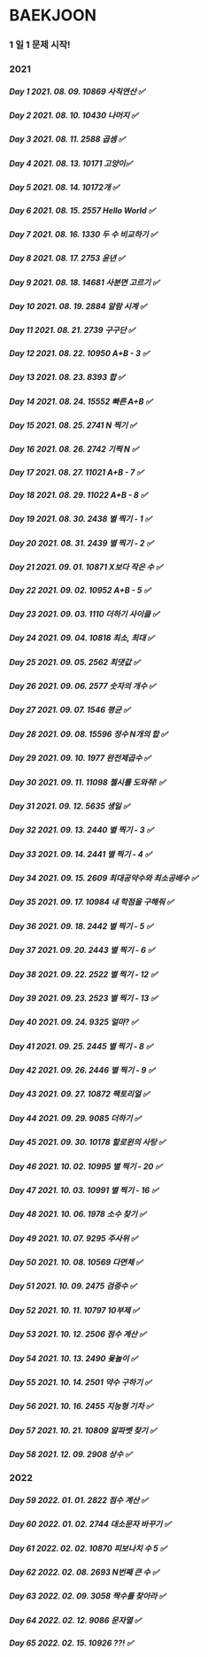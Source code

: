 # BAEKJOON

### 1 일 1 문제 시작!

### 2021

##### Day 1 2021. 08. 09. 10869 사칙연산 ✅

##### Day 2 2021. 08. 10. 10430 나머지 ✅

##### Day 3 2021. 08. 11. 2588 곱셈 ✅

##### Day 4 2021. 08. 13. 10171 고양이✅

##### Day 5 2021. 08. 14. 10172개 ✅

##### Day 6 2021. 08. 15. 2557 Hello World ✅

##### Day 7 2021. 08. 16. 1330 두 수 비교하기 ✅

##### Day 8 2021. 08. 17. 2753 윤년 ✅

##### Day 9 2021. 08. 18. 14681 사분면 고르기 ✅

##### Day 10 2021. 08. 19. 2884 알람 시계 ✅

##### Day 11 2021. 08. 21. 2739 구구단 ✅

##### Day 12 2021. 08. 22. 10950 A+B - 3 ✅

##### Day 13 2021. 08. 23. 8393 합 ✅

##### Day 14 2021. 08. 24. 15552 빠른 A+B ✅

##### Day 15 2021. 08. 25. 2741 N 찍기 ✅

##### Day 16 2021. 08. 26. 2742 기찍 N ✅

##### Day 17 2021. 08. 27. 11021 A+B - 7 ✅

##### Day 18 2021. 08. 29. 11022 A+B - 8 ✅

##### Day 19 2021. 08. 30. 2438 별 찍기 - 1 ✅

##### Day 20 2021. 08. 31. 2439 별 찍기 - 2 ✅

##### Day 21 2021. 09. 01. 10871 X보다 작은 수 ✅

##### Day 22 2021. 09. 02. 10952 A+B - 5 ✅

##### Day 23 2021. 09. 03. 1110 더하기 사이클 ✅

##### Day 24 2021. 09. 04. 10818 최소, 최대 ✅

##### Day 25 2021. 09. 05. 2562 최댓값 ✅

##### Day 26 2021. 09. 06. 2577 숫자의 개수 ✅

##### Day 27 2021. 09. 07. 1546 평균 ✅

##### Day 28 2021. 09. 08. 15596 정수 N개의 합 ✅

##### Day 29 2021. 09. 10. 1977 완전제곱수 ✅

##### Day 30 2021. 09. 11. 11098 첼시를 도와줘! ✅

##### Day 31 2021. 09. 12. 5635 생일 ✅

##### Day 32 2021. 09. 13. 2440 별 찍기 - 3 ✅

##### Day 33 2021. 09. 14. 2441 별 찍기 - 4 ✅

##### Day 34 2021. 09. 15. 2609 최대공약수와 최소공배수 ✅

##### Day 35 2021. 09. 17. 10984 내 학점을 구해줘 ✅

##### Day 36 2021. 09. 18. 2442 별 찍기 - 5 ✅

##### Day 37 2021. 09. 20. 2443 별 찍기 - 6 ✅

##### Day 38 2021. 09. 22. 2522 별 찍기 - 12 ✅

##### Day 39 2021. 09. 23. 2523 별 찍기 - 13 ✅

##### Day 40 2021. 09. 24. 9325 얼마? ✅

##### Day 41 2021. 09. 25. 2445 별 찍기 - 8 ✅

##### Day 42 2021. 09. 26. 2446 별 찍기 - 9 ✅

##### Day 43 2021. 09. 27. 10872 팩토리얼 ✅

##### Day 44 2021. 09. 29. 9085 더하기 ✅

##### Day 45 2021. 09. 30. 10178 할로윈의 사탕 ✅

##### Day 46 2021. 10. 02. 10995 별 찍기 - 20 ✅

##### Day 47 2021. 10. 03. 10991 별 찍기 - 16 ✅

##### Day 48 2021. 10. 06. 1978 소수 찾기 ✅

##### Day 49 2021. 10. 07. 9295 주사위 ✅

##### Day 50 2021. 10. 08. 10569 다면체 ✅

##### Day 51 2021. 10. 09. 2475 검증수 ✅

##### Day 52 2021. 10. 11. 10797 10부제 ✅

##### Day 53 2021. 10. 12. 2506 점수 계산 ✅

##### Day 54 2021. 10. 13. 2490 윷놀이 ✅

##### Day 55 2021. 10. 14. 2501 약수 구하기 ✅

##### Day 56 2021. 10. 16. 2455 지능형 기차 ✅

##### Day 57 2021. 10. 21. 10809 알파벳 찾기 ✅

##### Day 58 2021. 12. 09. 2908 상수 ✅

### 2022

##### Day 59 2022. 01. 01. 2822 점수 계산 ✅

##### Day 60 2022. 01. 02. 2744 대소문자 바꾸기 ✅

##### Day 61 2022. 02. 02. 10870 피보나치 수 5 ✅

##### Day 62 2022. 02. 08. 2693 N번째 큰 수 ✅

##### Day 63 2022. 02. 09. 3058 짝수를 찾아라 ✅

##### Day 64 2022. 02. 12. 9086 문자열 ✅

##### Day 65 2022. 02. 15. 10926 ??! ✅
